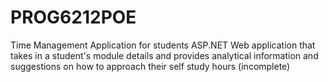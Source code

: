 # PROG6212POE
Time Management Application for students 
ASP.NET Web application that takes in a student's module details and provides analytical information and suggestions on how to approach their self study hours (incomplete)
